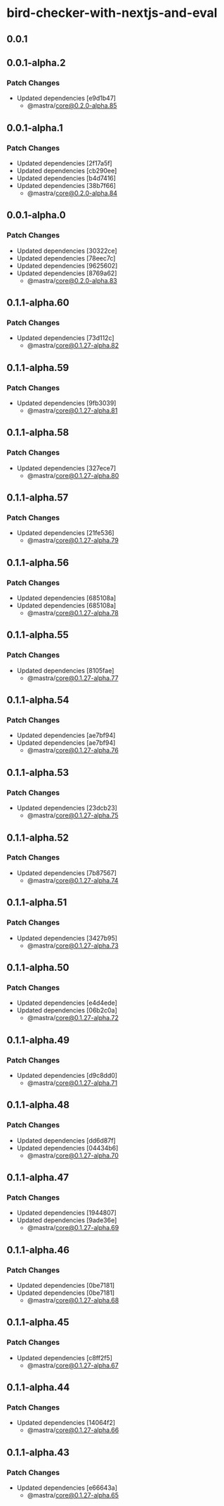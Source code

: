 # bird-checker-with-nextjs-and-eval

## 0.0.1

## 0.0.1-alpha.2

### Patch Changes

- Updated dependencies [e9d1b47]
  - @mastra/core@0.2.0-alpha.85

## 0.0.1-alpha.1

### Patch Changes

- Updated dependencies [2f17a5f]
- Updated dependencies [cb290ee]
- Updated dependencies [b4d7416]
- Updated dependencies [38b7f66]
  - @mastra/core@0.2.0-alpha.84

## 0.0.1-alpha.0

### Patch Changes

- Updated dependencies [30322ce]
- Updated dependencies [78eec7c]
- Updated dependencies [9625602]
- Updated dependencies [8769a62]
  - @mastra/core@0.2.0-alpha.83

## 0.1.1-alpha.60

### Patch Changes

- Updated dependencies [73d112c]
  - @mastra/core@0.1.27-alpha.82

## 0.1.1-alpha.59

### Patch Changes

- Updated dependencies [9fb3039]
  - @mastra/core@0.1.27-alpha.81

## 0.1.1-alpha.58

### Patch Changes

- Updated dependencies [327ece7]
  - @mastra/core@0.1.27-alpha.80

## 0.1.1-alpha.57

### Patch Changes

- Updated dependencies [21fe536]
  - @mastra/core@0.1.27-alpha.79

## 0.1.1-alpha.56

### Patch Changes

- Updated dependencies [685108a]
- Updated dependencies [685108a]
  - @mastra/core@0.1.27-alpha.78

## 0.1.1-alpha.55

### Patch Changes

- Updated dependencies [8105fae]
  - @mastra/core@0.1.27-alpha.77

## 0.1.1-alpha.54

### Patch Changes

- Updated dependencies [ae7bf94]
- Updated dependencies [ae7bf94]
  - @mastra/core@0.1.27-alpha.76

## 0.1.1-alpha.53

### Patch Changes

- Updated dependencies [23dcb23]
  - @mastra/core@0.1.27-alpha.75

## 0.1.1-alpha.52

### Patch Changes

- Updated dependencies [7b87567]
  - @mastra/core@0.1.27-alpha.74

## 0.1.1-alpha.51

### Patch Changes

- Updated dependencies [3427b95]
  - @mastra/core@0.1.27-alpha.73

## 0.1.1-alpha.50

### Patch Changes

- Updated dependencies [e4d4ede]
- Updated dependencies [06b2c0a]
  - @mastra/core@0.1.27-alpha.72

## 0.1.1-alpha.49

### Patch Changes

- Updated dependencies [d9c8dd0]
  - @mastra/core@0.1.27-alpha.71

## 0.1.1-alpha.48

### Patch Changes

- Updated dependencies [dd6d87f]
- Updated dependencies [04434b6]
  - @mastra/core@0.1.27-alpha.70

## 0.1.1-alpha.47

### Patch Changes

- Updated dependencies [1944807]
- Updated dependencies [9ade36e]
  - @mastra/core@0.1.27-alpha.69

## 0.1.1-alpha.46

### Patch Changes

- Updated dependencies [0be7181]
- Updated dependencies [0be7181]
  - @mastra/core@0.1.27-alpha.68

## 0.1.1-alpha.45

### Patch Changes

- Updated dependencies [c8ff2f5]
  - @mastra/core@0.1.27-alpha.67

## 0.1.1-alpha.44

### Patch Changes

- Updated dependencies [14064f2]
  - @mastra/core@0.1.27-alpha.66

## 0.1.1-alpha.43

### Patch Changes

- Updated dependencies [e66643a]
  - @mastra/core@0.1.27-alpha.65
